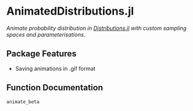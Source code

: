 # AnimatedDistributions.jl

*Animate probability distribution in [Distributions.jl](https://github.com/JuliaStats/Distributions.jl) with custom sampling spaces and parameterisations*.

## Package Features
- Saving animations in .gif format

## Function Documentation
```@docs
animate_beta
```